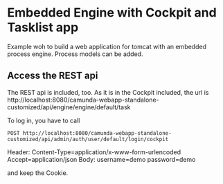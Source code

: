 # Embedded Engine with Cockpit and Tasklist app

Example woh to build a web application for tomcat with an embedded process engine. Process models can be added.

## Access the REST api

The REST api is included, too. As it is in the Cockpit included, the url is http://localhost:8080/camunda-webapp-standalone-customized/api/engine/engine/default/task

To log in, you have to call 

```
POST http://localhost:8080/camunda-webapp-standalone-customized/api/admin/auth/user/default/login/cockpit 
```
Header: Content-Type=application/x-www-form-urlencoded Accept=application/json 
Body: username=demo password=demo

and keep the Cookie.

